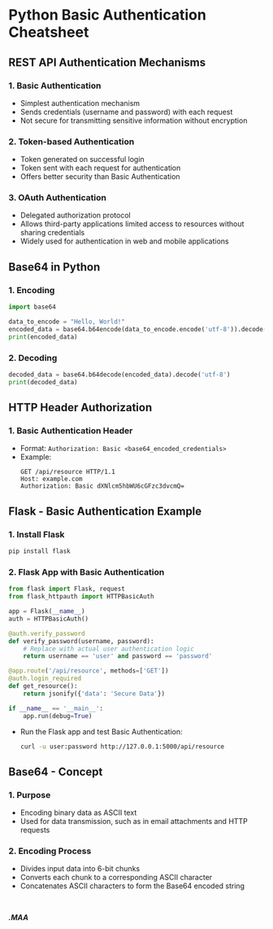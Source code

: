 # Python Basic Authentication Cheatsheet

## REST API Authentication Mechanisms

### 1. Basic Authentication
   - Simplest authentication mechanism
   - Sends credentials (username and password) with each request
   - Not secure for transmitting sensitive information without encryption

### 2. Token-based Authentication
   - Token generated on successful login
   - Token sent with each request for authentication
   - Offers better security than Basic Authentication

### 3. OAuth Authentication
   - Delegated authorization protocol
   - Allows third-party applications limited access to resources without sharing credentials
   - Widely used for authentication in web and mobile applications

## Base64 in Python

### 1. Encoding
   ```python
   import base64

   data_to_encode = "Hello, World!"
   encoded_data = base64.b64encode(data_to_encode.encode('utf-8')).decode('utf-8')
   print(encoded_data)
   ```

### 2. Decoding
   ```python
   decoded_data = base64.b64decode(encoded_data).decode('utf-8')
   print(decoded_data)
   ```

## HTTP Header Authorization

### 1. Basic Authentication Header
   - Format: `Authorization: Basic <base64_encoded_credentials>`
   - Example:
     ```http
     GET /api/resource HTTP/1.1
     Host: example.com
     Authorization: Basic dXNlcm5hbWU6cGFzc3dvcmQ=
     ```

## Flask - Basic Authentication Example

### 1. Install Flask
   ```bash
   pip install flask
   ```

### 2. Flask App with Basic Authentication
   ```python
   from flask import Flask, request
   from flask_httpauth import HTTPBasicAuth

   app = Flask(__name__)
   auth = HTTPBasicAuth()

   @auth.verify_password
   def verify_password(username, password):
       # Replace with actual user authentication logic
       return username == 'user' and password == 'password'

   @app.route('/api/resource', methods=['GET'])
   @auth.login_required
   def get_resource():
       return jsonify({'data': 'Secure Data'})

   if __name__ == '__main__':
       app.run(debug=True)
   ```

   - Run the Flask app and test Basic Authentication:
     ```bash
     curl -u user:password http://127.0.0.1:5000/api/resource
     ```

## Base64 - Concept

### 1. Purpose
   - Encoding binary data as ASCII text
   - Used for data transmission, such as in email attachments and HTTP requests

### 2. Encoding Process
   - Divides input data into 6-bit chunks
   - Converts each chunk to a corresponding ASCII character
   - Concatenates ASCII characters to form the Base64 encoded string

<br>


***.MAA***